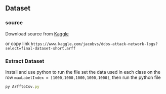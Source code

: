 ## Dataset

### source

Download source from [Kaggle](https://www.kaggle.com/jacobvs/ddos-attack-network-logs?select=final-dataset-short.arff)

or copy link `https://www.kaggle.com/jacobvs/ddos-attack-network-logs?select=final-dataset-short.arff`

### Extract Dataset

Install and use python to run the file
set the data used in each class on the row `maxLabelIndex = [1000,1000,1000,1000,1000]`, then run the python file

```js
py ArfftoCsv.py
```
